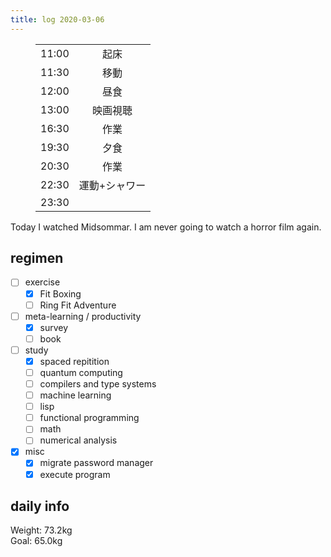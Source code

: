 ```yaml
---
title: log 2020-03-06
---
```


<section>

<figure>

|||
|:-|:-:|
|11:00|起床|
|11:30|移動|
|12:00|昼食|
|13:00|映画視聴|
|16:30|作業|
|19:30|夕食|
|20:30|作業|
|22:30|運動+シャワー|
|23:30||

</figure>

Today I watched Midsommar. I am never going to watch a horror film again.

</section>

## regimen

- [ ] exercise
  - [x] Fit Boxing
  - [ ] Ring Fit Adventure
- [ ] meta-learning / productivity
  - [x] survey
  - [ ] book
- [ ] study
  - [x] spaced repitition
  - [ ] quantum computing
  - [ ] compilers and type systems
  - [ ] machine learning
  - [ ] lisp
  - [ ] functional programming
  - [ ] math
  - [ ] numerical analysis
- [x] misc
  - [x] migrate password manager
  - [x] execute program

## daily info

Weight: 73.2kg   
Goal: 65.0kg
